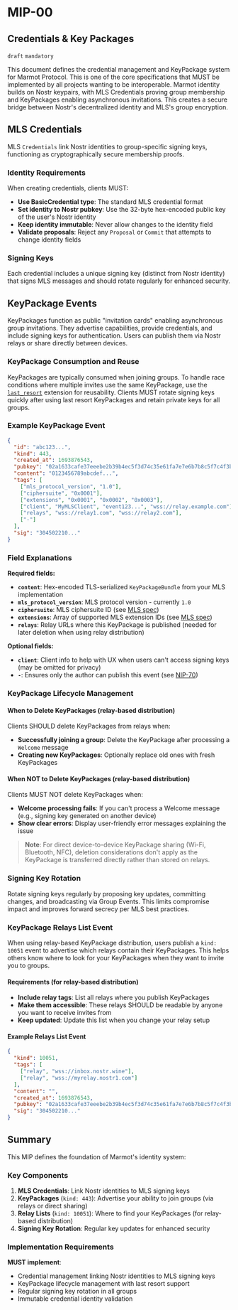 # MIP-00

## Credentials & Key Packages

`draft` `mandatory`

This document defines the credential management and KeyPackage system for Marmot Protocol. This is one of the core specifications that MUST be implemented by all projects wanting to be interoperable. Marmot identity builds on Nostr keypairs, with MLS Credentials proving group membership and KeyPackages enabling asynchronous invitations. This creates a secure bridge between Nostr's decentralized identity and MLS's group encryption.

## MLS Credentials

MLS `Credentials` link Nostr identities to group-specific signing keys, functioning as cryptographically secure membership proofs.

### Identity Requirements

When creating credentials, clients MUST:

- **Use BasicCredential type**: The standard MLS credential format
- **Set identity to Nostr pubkey**: Use the 32-byte hex-encoded public key of the user's Nostr identity
- **Keep identity immutable**: Never allow changes to the identity field
- **Validate proposals**: Reject any `Proposal` or `Commit` that attempts to change identity fields

### Signing Keys

Each credential includes a unique signing key (distinct from Nostr identity) that signs MLS messages and should rotate regularly for enhanced security.

## KeyPackage Events

KeyPackages function as public "invitation cards" enabling asynchronous group invitations. They advertise capabilities, provide credentials, and include signing keys for authentication. Users can publish them via Nostr relays or share directly between devices.

### KeyPackage Consumption and Reuse

KeyPackages are typically consumed when joining groups. To handle race conditions where multiple invites use the same KeyPackage, use the [`last_resort`](https://docs.rs/openmls/latest/openmls/extensions/struct.LastResortExtension.html) extension for reusability. Clients MUST rotate signing keys quickly after using last resort KeyPackages and retain private keys for all groups.

### Example KeyPackage Event

```json
{
  "id": "abc123...",
  "kind": 443,
  "created_at": 1693876543,
  "pubkey": "02a1633cafe37eeebe2b39b4ec5f3d74c35e61fa7e7e6b7b8c5f7c4f3b2a1b2c3d",
  "content": "0123456789abcdef...",
  "tags": [
    ["mls_protocol_version", "1.0"],
    ["ciphersuite", "0x0001"],
    ["extensions", "0x0001", "0x0002", "0x0003"],
    ["client", "MyMLSClient", "event123...", "wss://relay.example.com"],
    ["relays", "wss://relay1.com", "wss://relay2.com"],
    ["-"]
  ],
  "sig": "304502210..."
}
```

### Field Explanations

**Required fields:**
- **`content`**: Hex-encoded TLS-serialized `KeyPackageBundle` from your MLS implementation
- **`mls_protocol_version`**: MLS protocol version - currently `1.0`
- **`ciphersuite`**: MLS ciphersuite ID (see [MLS spec](https://www.rfc-editor.org/rfc/rfc9420.html#name-mls-cipher-suites))
- **`extensions`**: Array of supported MLS extension IDs (see [MLS spec](https://www.rfc-editor.org/rfc/rfc9420.html#name-extensions))
- **`relays`**: Relay URLs where this KeyPackage is published (needed for later deletion when using relay distribution)

**Optional fields:**
- **`client`**: Client info to help with UX when users can't access signing keys (may be omitted for privacy)
- **`-`**: Ensures only the author can publish this event (see [NIP-70](70.md))

### KeyPackage Lifecycle Management

#### When to Delete KeyPackages (relay-based distribution)

Clients SHOULD delete KeyPackages from relays when:

- **Successfully joining a group**: Delete the KeyPackage after processing a `Welcome` message
- **Creating new KeyPackages**: Optionally replace old ones with fresh KeyPackages

#### When NOT to Delete KeyPackages (relay-based distribution)

Clients MUST NOT delete KeyPackages when:

- **Welcome processing fails**: If you can't process a Welcome message (e.g., signing key generated on another device)
- **Show clear errors**: Display user-friendly error messages explaining the issue

> **Note**: For direct device-to-device KeyPackage sharing (Wi-Fi, Bluetooth, NFC), deletion considerations don't apply as the KeyPackage is transferred directly rather than stored on relays.

### Signing Key Rotation

Rotate signing keys regularly by proposing key updates, committing changes, and broadcasting via Group Events. This limits compromise impact and improves forward secrecy per MLS best practices.

### KeyPackage Relays List Event

When using relay-based KeyPackage distribution, users publish a `kind: 10051` event to advertise which relays contain their KeyPackages. This helps others know where to look for your KeyPackages when they want to invite you to groups.

#### Requirements (for relay-based distribution)

- **Include relay tags**: List all relays where you publish KeyPackages
- **Make them accessible**: These relays SHOULD be readable by anyone you want to receive invites from
- **Keep updated**: Update this list when you change your relay setup

#### Example Relays List Event

```json
{
  "kind": 10051,
  "tags": [
    ["relay", "wss://inbox.nostr.wine"],
    ["relay", "wss://myrelay.nostr1.com"]
  ],
  "content": "",
  "created_at": 1693876543,
  "pubkey": "02a1633cafe37eeebe2b39b4ec5f3d74c35e61fa7e7e6b7b8c5f7c4f3b2a1b2c3d",
  "sig": "304502210..."
}
```

## Summary

This MIP defines the foundation of Marmot's identity system:

### Key Components

1. **MLS Credentials**: Link Nostr identities to MLS signing keys
2. **KeyPackages** (`kind: 443`): Advertise your ability to join groups (via relays or direct sharing)
3. **Relay Lists** (`kind: 10051`): Where to find your KeyPackages (for relay-based distribution)
4. **Signing Key Rotation**: Regular key updates for enhanced security

### Implementation Requirements

**MUST implement**:
- Credential management linking Nostr identities to MLS signing keys
- KeyPackage lifecycle management with last resort support
- Regular signing key rotation in all groups
- Immutable credential identity validation
